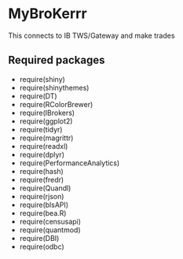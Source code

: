 # MyBroKerrr
This connects to IB TWS/Gateway and make trades

## Required packages
- require(shiny)
- require(shinythemes)
- require(DT)
- require(RColorBrewer)
- require(IBrokers)
- require(ggplot2)
- require(tidyr)
- require(magrittr)
- require(readxl)
- require(dplyr)
- require(PerformanceAnalytics)
- require(hash)
- require(fredr)
- require(Quandl)
- require(rjson)
- require(blsAPI)
- require(bea.R)
- require(censusapi)
- require(quantmod)
- require(DBI)
- require(odbc)
